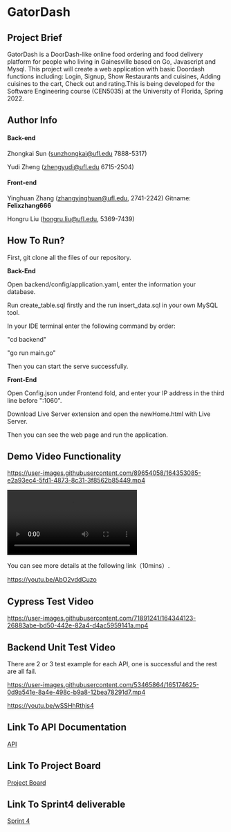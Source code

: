 # GatorDash
## Project Brief

GatorDash is a DoorDash-like online food ordering and food delivery platform for people who living in Gainesville based on Go, Javascript and Mysql. This project will create a web application with basic Doordash functions including: Login, Signup, Show Restaurants and cuisines, Adding cuisines to the cart, Check out and rating.This is being developed for the Software Engineering course (CEN5035) at the University of Florida, Spring 2022.

## Author Info

#### Back-end

Zhongkai Sun ([sunzhongkai@ufl.edu](mailto:sunzhongkai@ufl.edu) 7888-5317)

Yudi Zheng ([zhengyudi@ufl.edu](mailto:zhengyudi@ufl.edu) 6715-2504)

#### Front-end

Yinghuan Zhang ([zhangyinghuan@ufl.edu](mailto:zhangyinghuan@ufl.edu), 2741-2242) Gitname: **Felixzhang666**

Hongru Liu ([hongru.liu@ufl.edu](mailto:hongru.liu@ufl.edu), 5369-7439)

## How To Run?

First, git clone all the files of our repository.

**Back-End**

Open backend/config/application.yaml, enter the information your database.

Run create_table.sql firstly and the run insert_data.sql in your own MySQL tool.

In your IDE terminal enter the following command by order:

"cd backend"

"go run main.go"

Then you can start the serve successfully.

**Front-End**

Open Config.json under Frontend fold, and enter your IP address in the third line before ":1060".

Download Live Server extension and open the newHome.html with Live Server.

Then you can see the web page and run the application.

## Demo Video Functionality

https://user-images.githubusercontent.com/89654058/164353085-e2a93ec4-5fd1-4873-8c31-3f8562b85449.mp4

<video src="Gator_Dash.mp4"></video>

You can see more details at the following link（10mins）.

https://youtu.be/AbO2vddCuzo

## Cypress Test Video

https://user-images.githubusercontent.com/71891241/164344123-26883abe-bd50-442e-82a4-d4ac5959141a.mp4

## Backend Unit Test Video
There are 2 or 3 test example for each API, one is successful and the rest are all fail.



https://user-images.githubusercontent.com/53465864/165174625-0d9a541e-8a4e-498c-b9a8-12bea78291d7.mp4



https://youtu.be/wSSHhRthjs4

## Link To API Documentation
[API](https://github.com/ZhongkaiSun/SEGOGOGO/blob/master/backend/backendAPI.md)
## Link To Project Board
[Project Board](https://github.com/ZhongkaiSun/SEGOGOGO/projects)
## Link To Sprint4 deliverable
[Sprint 4](https://github.com/ZhongkaiSun/SEGOGOGO/blob/master/Gator%20Delivery%20Sprint4.md)
